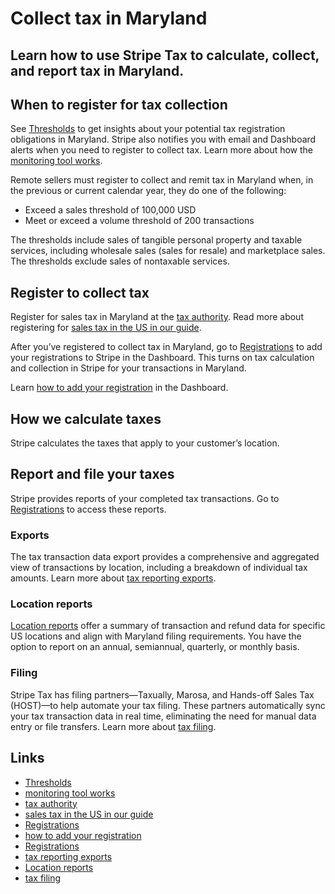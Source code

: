 # Collect tax in Maryland

## Learn how to use Stripe Tax to calculate, collect, and report tax in Maryland.

## When to register for tax collection

See [Thresholds](https://dashboard.stripe.com/tax/thresholds) to get insights
about your potential tax registration obligations in Maryland. Stripe also
notifies you with email and Dashboard alerts when you need to register to
collect tax. Learn more about how the [monitoring tool
works](https://docs.stripe.com/tax/monitoring).

Remote sellers must register to collect and remit tax in Maryland when, in the
previous or current calendar year, they do one of the following:

- Exceed a sales threshold of 100,000 USD
- Meet or exceed a volume threshold of 200 transactions

The thresholds include sales of tangible personal property and taxable services,
including wholesale sales (sales for resale) and marketplace sales. The
thresholds exclude sales of nontaxable services.

## Register to collect tax

Register for sales tax in Maryland at the [tax
authority](https://www.marylandtaxes.gov/business/sales-use/index.php). Read
more about registering for [sales tax in the US in our
guide](https://stripe.com/guides/sales-tax-registration-process-us).

After you’ve registered to collect tax in Maryland, go to
[Registrations](https://dashboard.stripe.com/tax/registrations?location=us-md)
to add your registrations to Stripe in the Dashboard. This turns on tax
calculation and collection in Stripe for your transactions in Maryland.

Learn [how to add your
registration](https://docs.stripe.com/tax/registering#track-your-registrations-in-the-tax-dashboard)
in the Dashboard.

## How we calculate taxes

Stripe calculates the taxes that apply to your customer’s location.

## Report and file your taxes

Stripe provides reports of your completed tax transactions. Go to
[Registrations](https://dashboard.stripe.com/tax/registrations) to access these
reports.

### Exports

The tax transaction data export provides a comprehensive and aggregated view of
transactions by location, including a breakdown of individual tax amounts. Learn
more about [tax reporting exports](https://docs.stripe.com/tax/reports#exports).

### Location reports

[Location reports](https://docs.stripe.com/tax/reports#us-location-reports)
offer a summary of transaction and refund data for specific US locations and
align with Maryland filing requirements. You have the option to report on an
annual, semiannual, quarterly, or monthly basis.

### Filing

Stripe Tax has filing partners—Taxually, Marosa, and Hands-off Sales Tax
(HOST)—to help automate your tax filing. These partners automatically sync your
tax transaction data in real time, eliminating the need for manual data entry or
file transfers. Learn more about [tax
filing](https://docs.stripe.com/tax/filing).

## Links

- [Thresholds](https://dashboard.stripe.com/tax/thresholds)
- [monitoring tool works](https://docs.stripe.com/tax/monitoring)
- [tax authority](https://www.marylandtaxes.gov/business/sales-use/index.php)
- [sales tax in the US in our
guide](https://stripe.com/guides/sales-tax-registration-process-us)
- [Registrations](https://dashboard.stripe.com/tax/registrations?location=us-md)
- [how to add your
registration](https://docs.stripe.com/tax/registering#track-your-registrations-in-the-tax-dashboard)
- [Registrations](https://dashboard.stripe.com/tax/registrations)
- [tax reporting exports](https://docs.stripe.com/tax/reports#exports)
- [Location reports](https://docs.stripe.com/tax/reports#us-location-reports)
- [tax filing](https://docs.stripe.com/tax/filing)